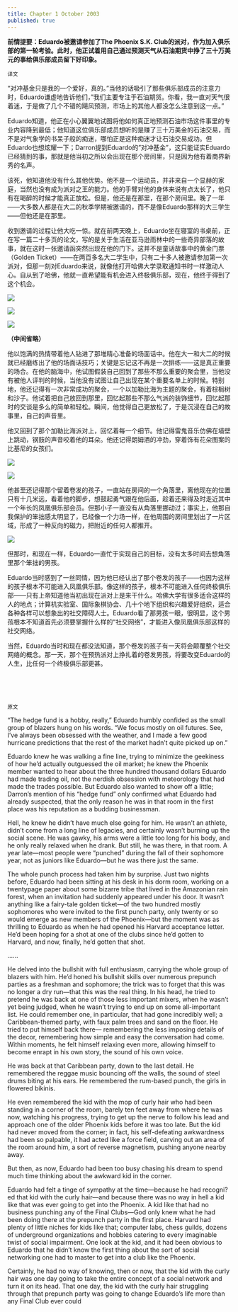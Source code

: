 ```yaml
---
title: Chapter 1 October 2003
published: true
---
```


**前情提要：Eduardo被邀请参加了The Phoenix S.K. Club的派对，作为加入俱乐部的第一轮考验。此时，他正试着用自己通过预测天气从石油期货中挣了三十万美元的事给俱乐部成员留下好印象。**

`译文`

“对冲基金只是我的一个爱好，真的。”当他的话吸引了那些俱乐部成员的注意力时，Eduardo谦虚地告诉他们，”我们主要专注于石油期货。你看，我一直对天气很着迷，于是做了几个不错的飓风预测，市场上的其他人都没怎么注意到这一点。”

Eduardo知道，他正在小心翼翼地试图将他如何真正地预测石油市场这件事里的专业内容降到最低；他知道这位俱乐部成员想听的是赚了三十万美金的石油交易，而不是对气象学的书呆子般的痴迷，哪怕正是这种痴迷才让石油交易成功。但Eduardo也想炫耀一下；Darron提到Eduardo的”对冲基金”，这只能证实Eduardo已经猜到的事，那就是他当初之所以会出现在那个房间里，只是因为他有着商界新秀的名声。

该死，他知道他没有什么其他优势。他不是一个运动员，并非来自一个显赫的家庭，当然也没有成为派对之王的能力。他的手臂对他的身体来说有点太长了，他只有在喝醉的时候才能真正放松。但是，他还是在那里，在那个房间里。晚了一年——大多数人都是在大二的秋季学期被邀请的，而不是像Eduardo那样的大三学生——但他还是在那里。

收到邀请的过程让他大吃一惊。就在前两天晚上，Eduardo坐在寝室的书桌前，正在写一篇二十多页的论文，写的是关于生活在亚马逊雨林中的一些奇异部落的故事，就在这时一张邀请函突然出现在他的门下。这并不是童话故事中的黄金门票（Golden Ticket）——在两百多名大二学生中，只有二十多人被邀请参加第一次派对，但那一刻对Eduardo来说，就像他打开哈佛大学录取通知书时一样激动人心。自从到了哈佛，他就一直希望能有机会进入终极俱乐部，现在，他终于得到了这个机会。

![](https://thesocialnetworkinbox.files.wordpress.com/2020/04/photo_2020-04-30_19-32-52.jpg)

![](https://thesocialnetworkinbox.files.wordpress.com/2020/04/photo_2020-04-30_19-32-54.jpg)

![](https://thesocialnetworkinbox.files.wordpress.com/2020/04/photo_2020-04-30_19-32-58.jpg)

**（中间省略）**

他以饱满的热情带着他人钻进了那堆精心准备的场面话中。他在大一和大二的时候就已经磨练出了他的场面话技巧；关键是忘记这不再是一次排练——这是真正重要的场合。在他的脑海中，他试图假装自己回到了那些不那么重要的聚会里，当他没有被他人评判的时候，当他没有试图让自己出现在某个重要名单上的时候。特别地，他还记得有一次非常成功的聚会，一个以加勒比海为主题的聚会，有着棕榈树和沙子。他试着把自己放回到那里，回忆起那些不那么气派的装饰细节，回忆起那时的交谈是多么的简单和轻松。瞬间，他觉得自己更放松了，于是沉浸在自己的故事里，自己的声音里。

他又回到了那个加勒比海派对上，回忆着每一个细节。他记得雷鬼音乐仿佛在墙壁上跳动，钢鼓的声音咬着他的耳朵。他还记得朗姆酒的冲劲，穿着饰有花朵图案的比基尼的女孩们。

![](https://thesocialnetworkinbox.files.wordpress.com/2020/05/photo_2020-05-05_16-19-35.jpg)

![](https://thesocialnetworkinbox.files.wordpress.com/2020/05/photo_2020-05-05_16-19-50.jpg)

他甚至还记得那个留着卷发的孩子，一直站在房间的一个角落里，离他现在的位置只有十几米远，看着他的脚步，想鼓起勇气跟在他后面，趁着还来得及时走近其中一个年长的凤凰俱乐部会员。但那小子一直没有从角落里挪动过；事实上，他那自我保护的笨拙感太明显了，已经像一个力场一样，在他周围的房间里划出了一片区域，形成了一种反向的磁力，把附近的任何人都推开。

![](https://thesocialnetworkinbox.files.wordpress.com/2020/04/photo_2020-04-30_19-37-42.jpg)

但那时，和现在一样，Eduardo一直忙于实现自己的目标，没有太多时间去想角落里那个笨拙的男孩。

Eduardo当时感到了一丝同情，因为他已经认出了那个卷发的孩子——也因为这样的孩子根本不可能进入凤凰俱乐部。像这样的孩子，根本不可能进入任何终极俱乐部——只有上帝知道他当初出现在派对上是来干什么。哈佛大学有很多适合这样的人的地点；计算机实验室、国际象棋协会、几十个地下组织和兴趣爱好组织，适合各种各样可以想象出的社交障碍人士。Eduardo看了那男孩一眼，很明显，这个男孩根本不知道首先必须要掌握什么样的“社交网络”，才能进入像凤凰俱乐部这样的社交网络。

当然，Eduardo当时和现在都没法知道，那个卷发的孩子有一天将会颠覆整个社交网络的概念。那一天，那个在预热派对上挣扎着的卷发男孩，将要改变Eduardo的人生，比任何一个终极俱乐部更甚。

<br>
<br>
<br>

`原文`

“The hedge fund is a hobby, really,” Eduardo humbly confided as the small group of blazers hung on his words. “We focus mostly on oil futures. See, I’ve always been obsessed with the weather, and I made a few good hurricane predictions that the rest of the market hadn’t quite picked up on.”

Eduardo knew he was walking a fine line, trying to minimize the geekiness of how he’d actually outguessed the oil market; he knew the Phoenix member wanted to hear about the three hundred thousand dollars Eduardo had made trading oil, not the nerdish obsession with meteorology that had made the trades possible. But Eduardo also wanted to show off a little; Darron’s mention of his “hedge fund” only confirmed what Eduardo had already suspected, that the only reason he was in that room in the first place was his reputation as a budding businessman.

Hell, he knew he didn’t have much else going for him. He wasn’t an athlete, didn’t come from a long line of legacies, and certainly wasn’t burning up the social scene. He was gawky, his arms were a little too long for his body, and he only really relaxed when he drank. But still, he was there, in that room. A year late—most people were “punched” during the fall of their sophomore year, not as juniors like Eduardo—but he was there just the same.

The whole punch process had taken him by surprise. Just two nights before, Eduardo had been sitting at his desk in his dorm room, working on a twentypage paper about some bizarre tribe that lived in the Amazonian rain forest, when an invitation had suddenly appeared under his door. It wasn’t anything like a fairy-tale golden ticket—of the two hundred mostly sophomores who were invited to the first punch party, only twenty or so would emerge as new members of the Phoenix—but the moment was as thrilling to Eduardo as when he had opened his Harvard acceptance letter. He’d been hoping for a shot at one of the clubs since he’d gotten to Harvard, and now, finally, he’d gotten that shot.

……

He delved into the bullshit with full enthusiasm, carrying the whole group of blazers with him. He’d honed his bullshit skills over numerous prepunch parties as a freshman and sophomore; the trick was to forget that this was no longer a dry run—that this was the real thing. In his head, he tried to pretend he was back at one of those less important mixers, when he wasn’t yet being judged, when he wasn’t trying to end up on some all-important list. He could remember one, in particular, that had gone incredibly well; a Caribbean-themed party, with faux palm trees and sand on the floor. He tried to put himself back there— remembering the less imposing details of the decor, remembering how simple and easy the conversation had come. Within moments, he felt himself relaxing even more, allowing himself to become enrapt in his own story, the sound of his own voice.

He was back at that Caribbean party, down to the last detail. He remembered the reggae music bouncing off the walls, the sound of steel drums biting at his ears. He remembered the rum-based punch, the girls in flowered bikinis.

He even remembered the kid with the mop of curly hair who had been standing in a corner of the room, barely ten feet away from where he was now, watching his progress, trying to get up the nerve to follow his lead and approach one of the older Phoenix kids before it was too late. But the kid had never moved from the corner; in fact, his self-defeating awkwardness had been so palpable, it had acted like a force field, carving out an area of the room around him, a sort of reverse magnetism, pushing anyone nearby away.

But then, as now, Eduardo had been too busy chasing his dream to spend much time thinking about the awkward kid in the corner.

Eduardo had felt a tinge of sympathy at the time—because he had recogni?ed that kid with the curly hair—and because there was no way in hell a kid like that was ever going to get into the Phoenix. A kid like that had no business punching any of the Final Clubs—God only knew what he had been doing there at the prepunch party in the first place. Harvard had plenty of little niches for kids like that; computer labs, chess guilds, dozens of underground organizations and hobbies catering to every imaginable twist of social impairment. One look at the kid, and it had been obvious to Eduardo that he didn’t know the first thing about the sort of social networking one had to master to get into a club like the Phoenix. 

Certainly, he had no way of knowing, then or now, that the kid with the curly hair was one day going to take the entire concept of a social network and turn it on its head. That one day, the kid with the curly hair struggling through that prepunch party was going to change Eduardo’s life more than any Final Club ever could

